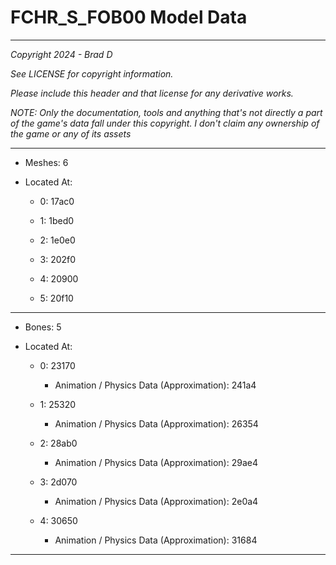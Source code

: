 # FCHR_S_FOB00 Model Data

---

*Copyright 2024 - Brad D*

*See LICENSE for copyright information.*

*Please include this header and that license for any derivative works.*

*NOTE: Only the documentation, tools and anything that's not directly a part of the game's data fall under this copyright. I don't claim any ownership of the game or any of its assets*

---

* Meshes: 6

* Located At:
  
  * 0: 17ac0
  
  * 1: 1bed0
  
  * 2: 1e0e0
  
  * 3: 202f0
  
  * 4: 20900
  
  * 5: 20f10

---

* Bones: 5

* Located At:
  
  * 0: 23170
    
    * Animation / Physics Data (Approximation): 241a4
  
  * 1: 25320
    
    * Animation / Physics Data (Approximation): 26354
  
  * 2: 28ab0
    
    * Animation / Physics Data (Approximation): 29ae4
  
  * 3: 2d070
    
    * Animation / Physics Data (Approximation): 2e0a4
  
  * 4: 30650
    
    * Animation / Physics Data (Approximation): 31684

---
